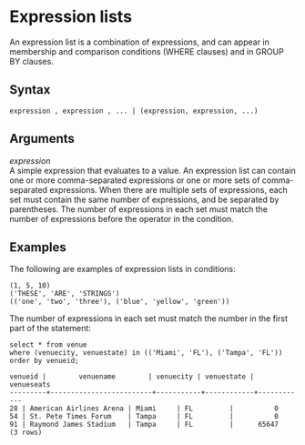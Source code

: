 # Expression lists<a name="r_expression_lists"></a>

An expression list is a combination of expressions, and can appear in membership and comparison conditions \(WHERE clauses\) and in GROUP BY clauses\.

## Syntax<a name="r_expression_lists-synopsis"></a>

```
expression , expression , ... | (expression, expression, ...)
```

## Arguments<a name="r_expression_lists-arguments"></a>

 *expression*   
A simple expression that evaluates to a value\. An expression list can contain one or more comma\-separated expressions or one or more sets of comma\-separated expressions\. When there are multiple sets of expressions, each set must contain the same number of expressions, and be separated by parentheses\. The number of expressions in each set must match the number of expressions before the operator in the condition\.

## Examples<a name="r_expression_lists-examples"></a>

The following are examples of expression lists in conditions:

```
(1, 5, 10)
('THESE', 'ARE', 'STRINGS')
(('one', 'two', 'three'), ('blue', 'yellow', 'green'))
```

The number of expressions in each set must match the number in the first part of the statement:

```
select * from venue
where (venuecity, venuestate) in (('Miami', 'FL'), ('Tampa', 'FL'))
order by venueid;

venueid |        venuename        | venuecity | venuestate | venueseats
---------+-------------------------+-----------+------------+------------
28 | American Airlines Arena | Miami     | FL         |          0
54 | St. Pete Times Forum    | Tampa     | FL         |          0
91 | Raymond James Stadium   | Tampa     | FL         |      65647
(3 rows)
```